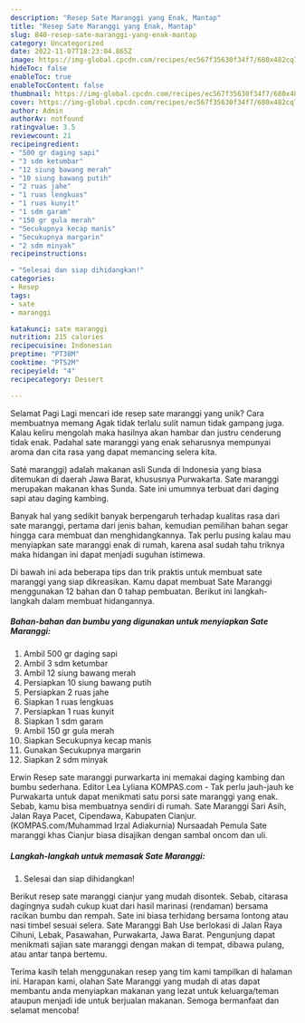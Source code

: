 ```yaml
---
description: "Resep Sate Maranggi yang Enak, Mantap"
title: "Resep Sate Maranggi yang Enak, Mantap"
slug: 840-resep-sate-maranggi-yang-enak-mantap
category: Uncategorized
date: 2022-11-07T18:23:04.865Z
image: https://img-global.cpcdn.com/recipes/ec567f35630f34f7/680x482cq70/sate-maranggi-foto-resep-utama.jpg
hideToc: false
enableToc: true
enableTocContent: false
thumbnail: https://img-global.cpcdn.com/recipes/ec567f35630f34f7/680x482cq70/sate-maranggi-foto-resep-utama.jpg
cover: https://img-global.cpcdn.com/recipes/ec567f35630f34f7/680x482cq70/sate-maranggi-foto-resep-utama.jpg
author: Admin
authorAv: notfound
ratingvalue: 3.5
reviewcount: 21
recipeingredient:
- "500 gr daging sapi"
- "3 sdm ketumbar"
- "12 siung bawang merah"
- "10 siung bawang putih"
- "2 ruas jahe"
- "1 ruas lengkuas"
- "1 ruas kunyit"
- "1 sdm garam"
- "150 gr gula merah"
- "Secukupnya kecap manis"
- "Secukupnya margarin"
- "2 sdm minyak"
recipeinstructions:

- "Selesai dan siap dihidangkan!"
categories:
- Resep
tags:
- sate
- maranggi

katakunci: sate maranggi 
nutrition: 215 calories
recipecuisine: Indonesian
preptime: "PT38M"
cooktime: "PT52M"
recipeyield: "4"
recipecategory: Dessert

---
```



Selamat Pagi Lagi mencari ide resep sate maranggi yang unik? Cara membuatnya memang Agak tidak terlalu sulit namun tidak gampang juga. Kalau keliru mengolah maka hasilnya akan hambar dan justru cenderung tidak enak. Padahal sate maranggi yang enak seharusnya mempunyai aroma dan cita rasa yang dapat memancing selera kita.


Saté maranggi) adalah makanan asli Sunda di Indonesia yang biasa ditemukan di daerah Jawa Barat, khususnya Purwakarta. Sate maranggi merupakan makanan khas Sunda. Sate ini umumnya terbuat dari daging sapi atau daging kambing.

Banyak hal yang sedikit banyak berpengaruh terhadap kualitas rasa dari sate maranggi, pertama dari jenis bahan, kemudian pemilihan bahan segar hingga cara membuat dan menghidangkannya. Tak perlu pusing kalau mau menyiapkan sate maranggi enak di rumah, karena asal sudah tahu triknya maka hidangan ini dapat menjadi suguhan istimewa.


Di bawah ini ada beberapa tips dan trik praktis untuk membuat sate maranggi yang siap dikreasikan. Kamu dapat membuat Sate Maranggi menggunakan 12 bahan dan 0 tahap pembuatan. Berikut ini langkah-langkah dalam membuat hidangannya.

<!--inarticleads1-->

##### Bahan-bahan dan bumbu yang digunakan untuk menyiapkan Sate Maranggi:

1. Ambil 500 gr daging sapi
1. Ambil 3 sdm ketumbar
1. Ambil 12 siung bawang merah
1. Persiapkan 10 siung bawang putih
1. Persiapkan 2 ruas jahe
1. Siapkan 1 ruas lengkuas
1. Persiapkan 1 ruas kunyit
1. Siapkan 1 sdm garam
1. Ambil 150 gr gula merah
1. Siapkan Secukupnya kecap manis
1. Gunakan Secukupnya margarin
1. Siapkan 2 sdm minyak


Erwin Resep sate maranggi purwarkarta ini memakai daging kambing dan bumbu sederhana. Editor Lea Lyliana KOMPAS.com - Tak perlu jauh-jauh ke Purwakarta untuk dapat menikmati satu porsi sate maranggi yang enak. Sebab, kamu bisa membuatnya sendiri di rumah. Sate Maranggi Sari Asih, Jalan Raya Pacet, Cipendawa, Kabupaten Cianjur. (KOMPAS.com/Muhammad Irzal Adiakurnia) Nursaadah Pemula Sate maranggi khas Cianjur biasa disajikan dengan sambal oncom dan uli. 

<!--inarticleads2-->

##### Langkah-langkah untuk memasak Sate Maranggi:


1. Selesai dan siap dihidangkan!

Berikut resep sate maranggi cianjur yang mudah disontek. Sebab, citarasa dagingnya sudah cukup kuat dari hasil marinasi (rendaman) bersama racikan bumbu dan rempah. Sate ini biasa terhidang bersama lontong atau nasi timbel sesuai selera. Sate Maranggi Bah Use berlokasi di Jalan Raya Cihuni, Lebak, Pasawahan, Purwakarta, Jawa Barat. Pengunjung dapat menikmati sajian sate maranggi dengan makan di tempat, dibawa pulang, atau antar tanpa bertemu. 

Terima kasih telah menggunakan resep yang tim kami tampilkan di halaman ini. Harapan kami, olahan Sate Maranggi yang mudah di atas dapat membantu anda menyiapkan makanan yang lezat untuk keluarga/teman ataupun menjadi ide untuk berjualan makanan. Semoga bermanfaat dan selamat mencoba!
